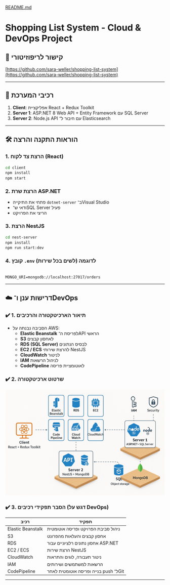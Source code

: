 [README.md](https://github.com/user-attachments/files/21406289/README.md)

# Shopping List System - Cloud & DevOps Project

## 🔗 קישור לריפוזיטורי
[https://github.com/sara-weller/shopping-list-system](https://github.com/sara-weller/shopping-list-system)

---

## 🧩 רכיבי המערכת

1. **Client**: אפליקציית React + Redux Toolkit
2. **Server 1**: ASP.NET 8 Web API + Entity Framework עם SQL Server
3. **Server 2**: Node.js API עם חיבור ל־ Elasticsearch
---

## 🛠 הוראות התקנה והרצה

### 1. הרצת צד לקוח (React)

```bash
cd client
npm install
npm start
```

### 2. הרצת שרת ASP.NET

- פתחי את התיקייה `dotnet-server` ב־Visual Studio
- ודאי ש־SQL Server פעיל
- הריצי את הפרויקט

### 3. הרצת NestJS

```bash
cd nest-server
npm install
npm run start:dev
```

### 4. קובץ `.env` לדוגמה (לשים בכל שירות)

```env

MONGO_URI=mongodb://localhost:27017/orders
```

---

## ☁️ דרישות ענן ו־DevOps

### ✔️ 1. תיאור הארכיטקטורה והרכיבים

- הסביבה נבנתה על AWS:
  - **Elastic Beanstalk** לפריסת ה־API הראשי
  - **S3** לאחסון קבצים
  - **RDS (SQL Server)** לבסיס הנתונים
  - **EC2 / ECS** להרצת שירותי NestJS
  - **CloudWatch** לניטור
  - **IAM** לניהול הרשאות
  - **CodePipeline** לאוטומציית פריסה

### ✔️ 2. שרטוט ארכיטקטורה

![Architecture Diagram](docs/architecture-diagram.png)

### ✔️ 3. הסבר תפקידי רכיבים (דגש על DevOps)

| רכיב | תפקיד |
|------|-------|
| Elastic Beanstalk | ניהול סביבת הפרויקט ופריסה אוטומטית |
| S3 | אחסון קבצים והעלאות מהפרונט |
| RDS | אחסון נתונים רלציוניים עבור ASP.NET |
| EC2 / ECS | הרצת שירות NestJS |
| CloudWatch | ניטור תעבורה, לוגים והתראות |
| IAM | הרשאות למשתמשים ושירותים |
| CodePipeline | בנייה ופריסה אוטומטית לאחר push ל־Git |

---
